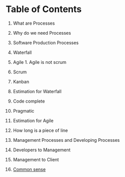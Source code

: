 # Table of Contents

1. What are Processes
1. Why do we need Processes

1. Software Production Processes
  1. Waterfall
  2. Agile
    1. Agile is not scrum
  3. Scrum
  4. Kanban

2. Estimation for Waterfall
  1. Code complete
  2. Pragmatic

3. Estimation for Agile

4. How long is a piece of line

5. Management Processes and Developing Processes

6. Developers to Management

7. Management to Client

8. [Common sense](https://en.wikipedia.org/wiki/Common_sense)
